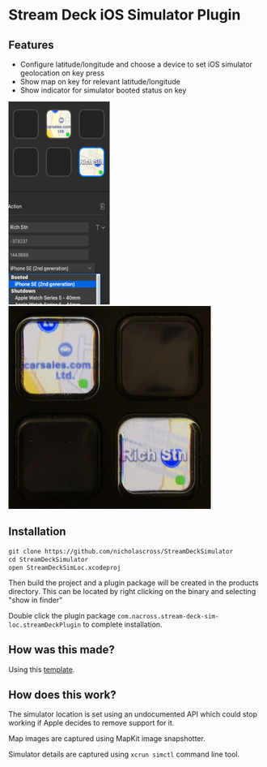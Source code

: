 # Stream Deck iOS Simulator Plugin

## Features

 - Configure latitude/longitude and choose a device to set iOS simulator geolocation on key press
 - Show map on key for relevant latitude/longitude
 - Show indicator for simulator booted status on key
 
<img src="/Documentation/example2.png" width="200" height="400"/> <img src="/Documentation/example1.png" width="400" height="400"/>

 
## Installation

```
git clone https://github.com/nicholascross/StreamDeckSimulator
cd StreamDeckSimulator
open StreamDeckSimLoc.xcodeproj
```

Then build the project and a plugin package will be created in the products directory.  This can be located by right clicking on the binary and selecting "show in finder"

Double click the plugin package `com.nacross.stream-deck-sim-loc.streamDeckPlugin` to complete installation.

## How was this made?

Using this [template](https://github.com/nicholascross/template_stream_deck_swift).

## How does this work?

The simulator location is set using an undocumented API which could stop working if Apple decides to remove support for it.

Map images are captured using MapKit image snapshotter.

Simulator details are captured using `xcrun simctl` command line tool.
